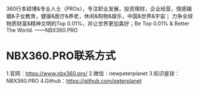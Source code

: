 360行本硕博&专业人士（PROs），专注职业发展，投资理财，企业经营，情感婚姻&子女教育，健康&医疗&养老，休闲&购物&娱乐，中国&世界&宇宙；
力争全球物质财富&精神文明的Top 0.01%，并让世界更加美好；Be Top 0.01% & Better The World. ——NBX360.PRO

# NBX360.PRO联系方式
1.官网：https://www.nbx360.pro/
2.微信：newpeterplanet
3.知识星球：NBX360.PRO
4.Github：https://github.com/peterplanet

